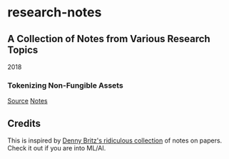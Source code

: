 # research-notes

## A Collection of Notes from Various Research Topics

2018

### Tokenizing Non-Fungible Assets
 [Source](https://youtu.be/rwZyD4Plguo) [Notes](https://github.com/kentlangley/research-notes/blob/master/Tokenizing-Non-Fungible-Assets.md)

## Credits
This is inspired by [Denny Britz's ridiculous collection](https://github.com/dennybritz/deeplearning-papernotes) of notes on papers. Check it out if you are into ML/AI.

